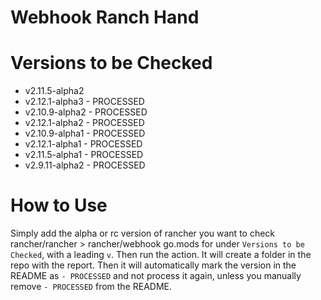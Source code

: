 # Webhook Ranch Hand


# Versions to be Checked

- v2.11.5-alpha2
- v2.12.1-alpha3 - PROCESSED
- v2.10.9-alpha2 - PROCESSED
- v2.12.1-alpha2 - PROCESSED
- v2.10.9-alpha1 - PROCESSED
- v2.12.1-alpha1 - PROCESSED
- v2.11.5-alpha1 - PROCESSED
- v2.9.11-alpha2 - PROCESSED

# How to Use

Simply add the alpha or rc version of rancher you want to check rancher/rancher > rancher/webhook go.mods for under `Versions to be Checked`, with a leading `v`. Then run the action. It will create a folder in the repo with the report. Then it will automatically mark the version in the README as `- PROCESSED` and not process it again, unless you manually remove `- PROCESSED` from the README.
